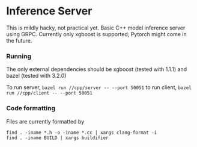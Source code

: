 # Inference Server
This is mildly hacky, not practical yet. Basic C++ model inference server using GRPC. Currently only xgboost is supported; Pytorch might come in the future.

### Running
The only external dependencies should be xgboost (tested with 1.1.1) and bazel (tested with 3.2.0)

To run server, `bazel run //cpp/server -- --port 50051`
to run client, `bazel run //cpp/client -- --port 50051`

### Code formatting
Files are currently formatted by
```
find . -iname *.h -o -iname *.cc | xargs clang-format -i
find . -iname BUILD | xargs buildifier
```
